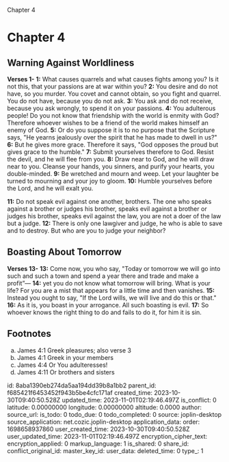 Chapter 4

# Chapter 4

## Warning Against Worldliness

**Verses 1-**
**1:** What causes quarrels and what causes fights among you? Is it not this, that your passions are at war within you?
**2:** You desire and do not have, so you murder. You covet and cannot obtain, so you fight and quarrel. You do not have, because you do not ask.
**3:** You ask and do not receive, because you ask wrongly, to spend it on your passions.
**4:** You adulterous people! Do you not know that friendship with the world is enmity with God? Therefore whoever wishes to be a friend of the world makes himself an enemy of God.
**5:** Or do you suppose it is to no purpose that the Scripture says, "He yearns jealously over the spirit that he has made to dwell in us?"
**6:** But he gives more grace. Therefore it says, "God opposes the proud but gives grace to the humble."
**7:** Submit yourselves therefore to God. Resist the devil, and he will flee from you.
**8:** Draw near to God, and he will draw near to you. Cleanse your hands, you sinners, and purify your hearts, you double-minded.
**9:** Be wretched and mourn and weep. Let your laughter be turned to mourning and your joy to gloom.
**10:** Humble yourselves before the Lord, and he will exalt you.

**11:** Do not speak evil against one another, brothers. The one who speaks against a brother or judges his brother, speaks evil against a brother or judges his brother, speaks evil against the law, you are not a doer of the law but a judge.
**12:** There is only one lawgiver and judge, he who is able to save and to destroy. But who are you to judge your neighbor?

## Boasting About Tomorrow

**Verses 13-**
**13:** Come now, you who say, "Today or tomorrow we will go into such and such a town and spend a year there and trade and make a profit”—
**14:** yet you do not know what tomorrow will bring. What is your life? For you are a mist that appears for a little time and then vanishes.
**15:** Instead you ought to say, "If the Lord wills, we will live and do this or that."
**16:** As it is, you boast in your arrogance. All such boasting is evil.
**17:** So whoever knows the right thing to do and fails to do it, for him it is sin.

## Footnotes

<ol type='a'>
	<li>James 4:1 Greek pleasures; also verse 3</li>
	<li>James 4:1 Greek in your members</li>
	<li>James 4:4 Or You adulteresses!</li>
	<li>James 4:11 Or brothers and sisters</li>
</ol>


id: 8aba1390eb274da5aa194dd39b8a1bb2
parent_id: f685421f6453452f943b5be4cfc171af
created_time: 2023-10-30T09:40:50.528Z
updated_time: 2023-11-01T02:19:46.497Z
is_conflict: 0
latitude: 0.00000000
longitude: 0.00000000
altitude: 0.0000
author: 
source_url: 
is_todo: 0
todo_due: 0
todo_completed: 0
source: joplin-desktop
source_application: net.cozic.joplin-desktop
application_data: 
order: 1698658937860
user_created_time: 2023-10-30T09:40:50.528Z
user_updated_time: 2023-11-01T02:19:46.497Z
encryption_cipher_text: 
encryption_applied: 0
markup_language: 1
is_shared: 0
share_id: 
conflict_original_id: 
master_key_id: 
user_data: 
deleted_time: 0
type_: 1